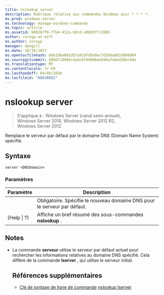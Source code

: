 ```yaml
---
title: nslookup server
description: Rubrique relative aux commandes Windows pour * * * *-
ms.prod: windows-server
ms.technology: manage-windows-commands
ms.topic: article
ms.assetid: 608267f8-f7b4-412a-8dcd-e08b5ffc2085
author: coreyp-at-msft
ms.author: coreyp
manager: dongill
ms.date: 10/16/2017
ms.openlocfilehash: 8de2d8a801d57a9197d5e8ec7d3b6adb2d00dd04
ms.sourcegitcommit: b00d7c8968c4adc8f699dbee694afe6ed36bc9de
ms.translationtype: MT
ms.contentlocale: fr-FR
ms.lasthandoff: 04/08/2020
ms.locfileid: "80838682"
---
```

# <a name="nslookup-server"></a>nslookup server

>S’applique à : Windows Server (canal semi-annuel), Windows Server 2016, Windows Server 2012 R2, Windows Server 2012

Remplace le serveur par défaut par le domaine DNS (Domain Name System) spécifié.
## <a name="syntax"></a>Syntaxe
```
server <DNSDomain>
```
### <a name="parameters"></a>Paramètres

|    Paramètre    |                          Description                           |
|-----------------|----------------------------------------------------------------|
|   <DNSDomain>   | Obligatoire. Spécifie le nouveau domaine DNS pour le serveur par défaut. |
| {Help &#124; ?} |     Affiche un bref résumé des sous-commandes **nslookup** .      |

## <a name="remarks"></a>Notes
- La commande **serveur** utilise le serveur par défaut actuel pour rechercher les informations relatives au domaine DNS spécifié. Cela diffère de la commande **lserver** , qui utilise le serveur initial.
  ## <a name="additional-references"></a>Références supplémentaires
  - [Clé de syntaxe de ligne de commande](command-line-syntax-key.md)
  [nslookup lserver](nslookup-lserver.md)
